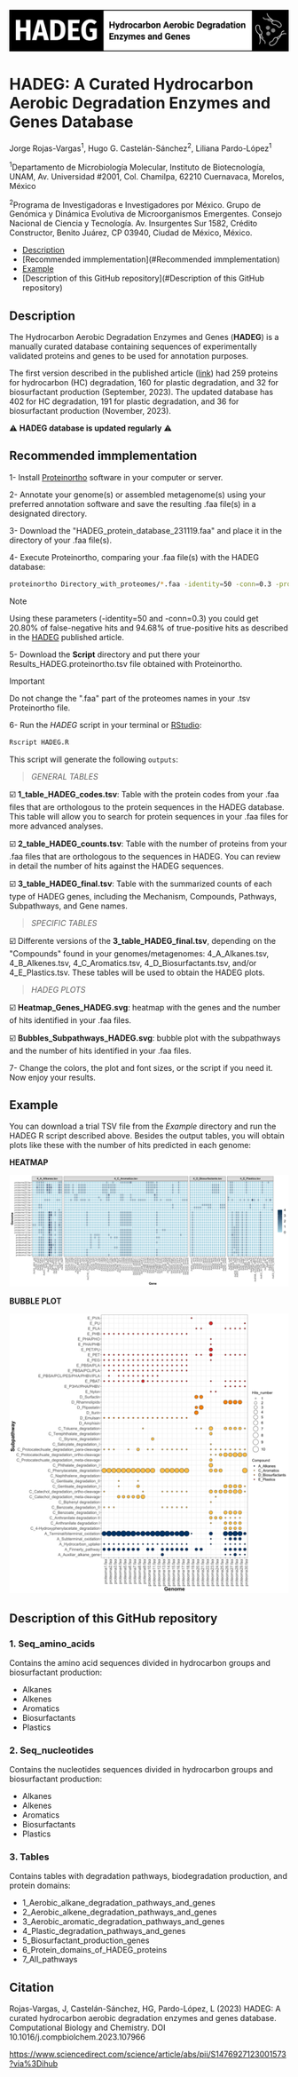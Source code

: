 ![HADEG](./logo_HADEG.png) 

# HADEG: A Curated Hydrocarbon Aerobic Degradation Enzymes and Genes Database

Jorge Rojas-Vargas<sup>1</sup>, Hugo G. Castelán-Sánchez<sup>2</sup>, Liliana Pardo-López<sup>1</sup>

<sup>1</sup>Departamento de Microbiología Molecular, Instituto de Biotecnología, UNAM, Av. Universidad #2001, Col. Chamilpa, 62210 Cuernavaca, Morelos, México

<sup>2</sup>Programa de Investigadoras e Investigadores por México. Grupo de Genómica y Dinámica Evolutiva de Microorganismos Emergentes. Consejo Nacional de Ciencia y Tecnología. Av. Insurgentes Sur 1582, Crédito Constructor, Benito Juárez, CP 03940, Ciudad de México, México.

- [Description](#Description)
- [Recommended immplementation](#Recommended immplementation)
- [Example](#Example)
- [Description of this GitHub repository](#Description of this GitHub repository)


## Description

The Hydrocarbon Aerobic Degradation Enzymes and Genes (**HADEG**) is a manually curated database containing sequences of experimentally validated proteins and genes to be used for annotation purposes. 

The first version described in the published article ([link](https://www.sciencedirect.com/science/article/abs/pii/S1476927123001573?via%3Dihub)) had 259 proteins for hydrocarbon (HC) degradation, 160 for plastic degradation, and 32 for biosurfactant production (September, 2023). The updated database has 402 for HC degradation, 191 for plastic degradation, and 36 for biosurfactant production (November, 2023). 

:warning: **HADEG database is updated regularly** :warning:

## Recommended immplementation

1- Install [Proteinortho](https://anaconda.org/bioconda/proteinortho) software in your computer or server.

2- Annotate your genome(s) or assembled metagenome(s) using your preferred annotation software and save the resulting .faa file(s) in a designated directory.

3- Download the "HADEG_protein_database_231119.faa" and place it in the directory of your .faa file(s).

4- Execute Proteinortho, comparing your .faa file(s) with the HADEG database: 
```sh
proteinortho Directory_with_proteomes/*.faa -identity=50 -conn=0.3 -project=Results_HADEG
```
> [!NOTE]
> Using these parameters (-identity=50 and -conn=0.3) you could get 20.80% of false-negative hits and 94.68% of true-positive hits as described in the [HADEG](https://www.sciencedirect.com/science/article/abs/pii/S1476927123001573?via%3Dihub) published article.

5- Download the **Script** directory and put there your Results_HADEG.proteinortho.tsv file obtained with Proteinortho. 
> [!IMPORTANT]
> Do not change the ".faa" part of the proteomes names in your .tsv Proteinortho file.

6- Run the *HADEG* script in your terminal or [RStudio](https://posit.co/download/rstudio-desktop/#download):
```sh
Rscript HADEG.R
```
This script will generate the following `outputs`:

> *GENERAL TABLES*

:ballot_box_with_check: **1_table_HADEG_codes.tsv**: Table with the protein codes from your .faa files that are orthologous to the protein sequences in the HADEG database. This table will allow you to search for protein sequences in your .faa files for more advanced analyses.

:ballot_box_with_check: **2_table_HADEG_counts.tsv**: Table with the number of proteins from your .faa files that are orthologous to the sequences in HADEG. You can review in detail the number of hits against the HADEG sequences.

:ballot_box_with_check: **3_table_HADEG_final.tsv**: Table with the summarized counts of each type of HADEG genes, including the Mechanism, Compounds, Pathways, Subpathways, and Gene names.


> *SPECIFIC TABLES*

:ballot_box_with_check: Differente versions of the **3_table_HADEG_final.tsv**, depending on the "Compounds" found in your genomes/metagenomes: 4_A_Alkanes.tsv, 4_B_Alkenes.tsv, 4_C_Aromatics.tsv, 4_D_Biosurfactants.tsv, and/or 4_E_Plastics.tsv. These tables will be used to obtain the HADEG plots.

> *HADEG PLOTS*

:ballot_box_with_check: **Heatmap_Genes_HADEG.svg**: heatmap with the genes and the number of hits identified in your .faa files.

:ballot_box_with_check: **Bubbles_Subpathways_HADEG.svg**: bubble plot with the subpathways and the number of hits identified in your .faa files.

7- Change the colors, the plot and font sizes, or the script if you need it. Now enjoy your results.

## Example

You can download a trial TSV file from the *Example* directory and run the HADEG R script described above. Besides the output tables, you will obtain plots like these with the number of hits predicted in each genome:

**HEATMAP**

![HADEG](./Heatmap_Genes_HADEG.png) 

**BUBBLE PLOT**

![HADEG](./Bubbles_Subpathways_HADEG.png) 

## Description of this GitHub repository

### 1. Seq_amino_acids

Contains the amino acid sequences divided in hydrocarbon groups and biosurfactant production:

- Alkanes
- Alkenes
- Aromatics
- Biosurfactants
- Plastics

### 2. Seq_nucleotides

Contains the nucleotides sequences divided in hydrocarbon groups and biosurfactant production:

- Alkanes
- Alkenes
- Aromatics
- Biosurfactants
- Plastics

### 3. Tables

Contains tables with degradation pathways, biodegradation production, and protein domains:

- 1_Aerobic_alkane_degradation_pathways_and_genes
- 2_Aerobic_alkene_degradation_pathways_and_genes
- 3_Aerobic_aromatic_degradation_pathways_and_genes
- 4_Plastic_degradation_pathways_and_genes
- 5_Biosurfactant_production_genes
- 6_Protein_domains_of_HADEG_proteins
- 7_All_pathways


## Citation

Rojas-Vargas, J, Castelán-Sánchez, HG, Pardo-López, L (2023) HADEG: A curated hydrocarbon aerobic degradation enzymes and genes database. Computational Biology and Chemistry. DOI 10.1016/j.compbiolchem.2023.107966

https://www.sciencedirect.com/science/article/abs/pii/S1476927123001573?via%3Dihub
